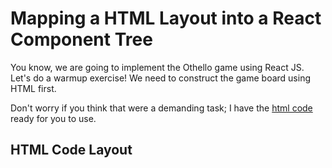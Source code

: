 # Mapping a HTML Layout into a React Component Tree

You know, we are going to implement the Othello game using React JS. Let's do a warmup exercise! We need to construct the game board using HTML first.

Don't worry if you think that were a demanding task; I have the [html code](index.html) ready for you to use.

## HTML Code Layout
